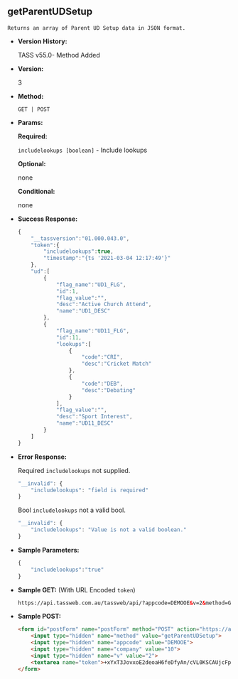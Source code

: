 **getParentUDSetup**
----
	Returns an array of Parent UD Setup data in JSON format.
	
* **Version History:**

	TASS v55.0- Method Added

* **Version:**

	3

* **Method:**

	`GET | POST`
  
* **Params:**

   **Required:**
 
	`includelookups [boolean]` - Include lookups                    

   **Optional:**

	none

   **Conditional:**

	none

* **Success Response:**

    ```javascript
	{
		"__tassversion":"01.000.043.0",
		"token":{
			"includelookups":true,
			"timestamp":"{ts '2021-03-04 12:17:49'}"
		},
		"ud":[
			{
				"flag_name":"UD1_FLG",
				"id":1,
				"flag_value":"",
				"desc":"Active Church Attend",
				"name":"UD1_DESC"
			},
			{
				"flag_name":"UD11_FLG",
				"id":11,
				"lookups":[
					{
						"code":"CRI",
						"desc":"Cricket Match"
					},
					{
						"code":"DEB",
						"desc":"Debating"
					}
				],
				"flag_value":"",
				"desc":"Sport Interest",
				"name":"UD11_DESC"
			}
		]
	}
    ```
 
* **Error Response:**

    Required `includelookups` not supplied.
	```javascript
	"__invalid": {
		"includelookups": "field is required"
	}
	```
	
	Bool `includelookups` not a valid bool.
	```javascript
	"__invalid": {
		"includelookups": "Value is not a valid boolean."
	}
	```
    
* **Sample Parameters:**

	```javascript
	{
		"includelookups":"true"
	}
	```

* **Sample GET:** (With URL Encoded `token`)

	```HTML
	https://api.tassweb.com.au/tassweb/api/?appcode=DEMOOE&v=2&method=GetParentUDSetup&token=%2BxYxT3JovxoE2deoaH6feDfyAn%2FcVL0KSCAUjcFpnXM%3D&company=10
	```
  
* **Sample POST:**

	```HTML
	<form id="postForm" name="postForm" method="POST" action="https://api.tassweb.com.au/tassweb/api/">
		<input type="hidden" name="method" value="getParentUDSetup">
		<input type="hidden" name="appcode" value="DEMOOE">
		<input type="hidden" name="company" value="10">
		<input type="hidden" name="v" value="2">
		<textarea name="token">+xYxT3JovxoE2deoaH6feDfyAn/cVL0KSCAUjcFpnXM=</textarea>
	</form>
	```
